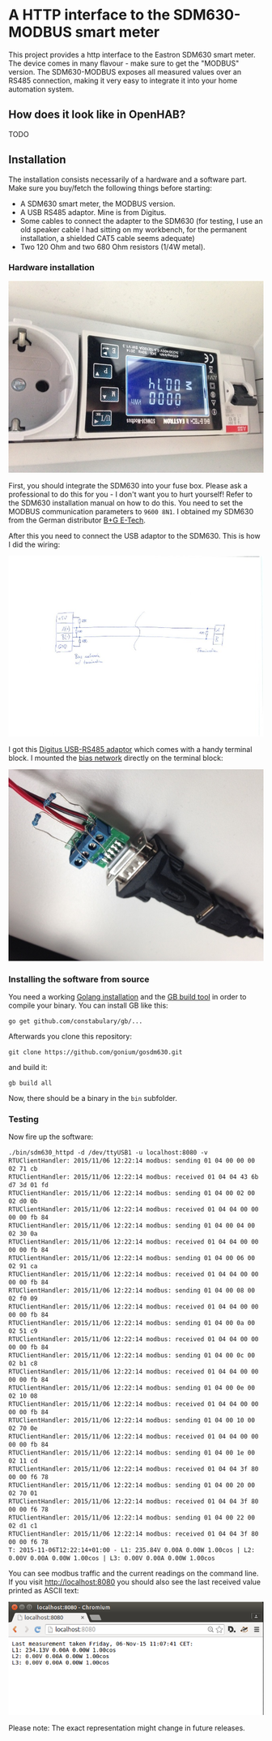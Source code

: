 # A HTTP interface to the SDM630-MODBUS smart meter

This project provides a http interface to the Eastron SDM630 smart
meter. The device comes in many flavour - make sure to get the "MODBUS"
version. The SDM630-MODBUS exposes all measured values over an RS485
connection, making it very easy to integrate it into your home
automation system.

## How does it look like in OpenHAB?

TODO

## Installation

The installation consists necessarily of a hardware and a software part.
Make sure you buy/fetch the following things before starting:

* A SDM630 smart meter, the MODBUS version.
* A USB RS485 adaptor. Mine is from Digitus.
* Some cables to connect the adapter to the SDM630 (for testing, I use
an old speaker cable I had sitting on my workbench, for the permanent
installation, a shielded CAT5 cable seems adequate)
* Two 120 Ohm and two 680 Ohm resistors (1/4W metal).

### Hardware installation

![SDM630 in my test setup](img/SDM630-MODBUS.jpg)

First, you should integrate the SDM630 into your fuse box. Please ask a
professional to do this for you - I don't want you to hurt yourself!
Refer to the SDM630 installation manual on how to do this. You need to
set the MODBUS communication parameters to ``9600 8N1``. I obtained my
SDM630 from the German distributor [B+G
E-Tech](http://bg-etech.de/os/product_info.php/cPath/25_28/products_id/50).

After this you need to connect the USB adaptor to the SDM630. This is
how I did the wiring:

![USB-SDM630 wiring](img/wiring.jpg)

I got this [Digitus USB-RS485
adaptor](http://www.digitus.info/en/products/accessories/adapter-and-converter/r-usb-serial-adapter-usb-20-da-70157/)
which comes with a handy terminal block. I mounted the [bias
network](https://en.wikipedia.org/wiki/RS-485) directly on the terminal
block:

![bias network](img/USB-RS485-Adaptor.jpg)

### Installing the software from source

You need a working [Golang installation](http://golang.org) and the [GB
build tool](http://getgb.io/) in order to compile your binary. You can
install GB like this:

    go get github.com/constabulary/gb/...

Afterwards you clone this repository:

    git clone https://github.com/gonium/gosdm630.git

and build it:

    gb build all

Now, there should be a binary in the ````bin```` subfolder.

### Testing

Now fire up the software:

    ./bin/sdm630_httpd -d /dev/ttyUSB1 -u localhost:8080 -v
    RTUClientHandler: 2015/11/06 12:22:14 modbus: sending 01 04 00 00 00 02 71 cb
    RTUClientHandler: 2015/11/06 12:22:14 modbus: received 01 04 04 43 6b d7 3d 01 fd
    RTUClientHandler: 2015/11/06 12:22:14 modbus: sending 01 04 00 02 00 02 d0 0b
    RTUClientHandler: 2015/11/06 12:22:14 modbus: received 01 04 04 00 00 00 00 fb 84
    RTUClientHandler: 2015/11/06 12:22:14 modbus: sending 01 04 00 04 00 02 30 0a
    RTUClientHandler: 2015/11/06 12:22:14 modbus: received 01 04 04 00 00 00 00 fb 84
    RTUClientHandler: 2015/11/06 12:22:14 modbus: sending 01 04 00 06 00 02 91 ca
    RTUClientHandler: 2015/11/06 12:22:14 modbus: received 01 04 04 00 00 00 00 fb 84
    RTUClientHandler: 2015/11/06 12:22:14 modbus: sending 01 04 00 08 00 02 f0 09
    RTUClientHandler: 2015/11/06 12:22:14 modbus: received 01 04 04 00 00 00 00 fb 84
    RTUClientHandler: 2015/11/06 12:22:14 modbus: sending 01 04 00 0a 00 02 51 c9
    RTUClientHandler: 2015/11/06 12:22:14 modbus: received 01 04 04 00 00 00 00 fb 84
    RTUClientHandler: 2015/11/06 12:22:14 modbus: sending 01 04 00 0c 00 02 b1 c8
    RTUClientHandler: 2015/11/06 12:22:14 modbus: received 01 04 04 00 00 00 00 fb 84
    RTUClientHandler: 2015/11/06 12:22:14 modbus: sending 01 04 00 0e 00 02 10 08
    RTUClientHandler: 2015/11/06 12:22:14 modbus: received 01 04 04 00 00 00 00 fb 84
    RTUClientHandler: 2015/11/06 12:22:14 modbus: sending 01 04 00 10 00 02 70 0e
    RTUClientHandler: 2015/11/06 12:22:14 modbus: received 01 04 04 00 00 00 00 fb 84
    RTUClientHandler: 2015/11/06 12:22:14 modbus: sending 01 04 00 1e 00 02 11 cd
    RTUClientHandler: 2015/11/06 12:22:14 modbus: received 01 04 04 3f 80 00 00 f6 78
    RTUClientHandler: 2015/11/06 12:22:14 modbus: sending 01 04 00 20 00 02 70 01
    RTUClientHandler: 2015/11/06 12:22:14 modbus: received 01 04 04 3f 80 00 00 f6 78
    RTUClientHandler: 2015/11/06 12:22:14 modbus: sending 01 04 00 22 00 02 d1 c1
    RTUClientHandler: 2015/11/06 12:22:14 modbus: received 01 04 04 3f 80 00 00 f6 78
    T: 2015-11-06T12:22:14+01:00 - L1: 235.84V 0.00A 0.00W 1.00cos | L2: 0.00V 0.00A 0.00W 1.00cos | L3: 0.00V 0.00A 0.00W 1.00cos

You can see modbus traffic and the current readings on the command line.
If you visit [http://localhost:8080](http://localhost:8080) you should
also see the last received value printed as ASCII text:

![Browser output](img/browser-ascii.png)

Please note: The
exact representation might change in future releases.
